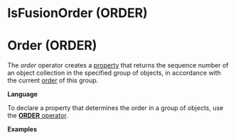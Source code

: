 # lsFusionOrder (ORDER)

# Order (ORDER)

The *order* operator creates a [property](lsFusionProperties.md) that returns the sequence number of an object collection in the specified group of objects, in accordance with the current [order](Form-structure_1573069.html#Formstructure-sort) of this group.

**Language**

To declare a property that determines the order in a group of objects, use the [**ORDER** operator](lsFusionObject_group_operator.md).

**Examples**


